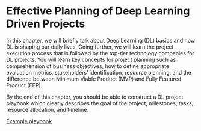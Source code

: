 # Effective Planning of Deep Learning Driven Projects 

In this chapter, we will briefly talk about Deep Learning (DL) basics and how DL is shaping our daily lives. Going further, we will learn the project execution process that is followed by the top-tier technology companies for DL projects. You will learn key concepts for project planning such as comprehension of business objectives, how to define appropriate evaluation metrics, stakeholders’ identification, resource planning, and the difference between Minimum Viable Product (MVP) and Fully Featured Product (FFP).  

By the end of this chapter, you should be able to construct a DL project playbook which clearly describes the goal of the project, milestones, tasks, resource allocation, and timeline.  

[Example playbook](Chapter1-example-playbook.xlsx)
